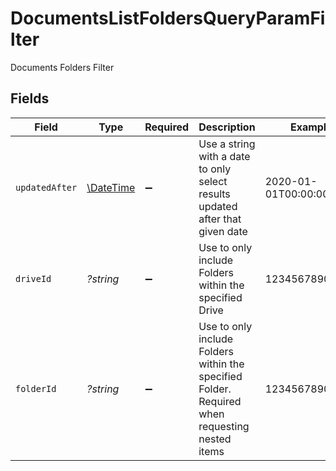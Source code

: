 # DocumentsListFoldersQueryParamFilter

Documents Folders Filter


## Fields

| Field                                                                                          | Type                                                                                           | Required                                                                                       | Description                                                                                    | Example                                                                                        |
| ---------------------------------------------------------------------------------------------- | ---------------------------------------------------------------------------------------------- | ---------------------------------------------------------------------------------------------- | ---------------------------------------------------------------------------------------------- | ---------------------------------------------------------------------------------------------- |
| `updatedAfter`                                                                                 | [\DateTime](https://www.php.net/manual/en/class.datetime.php)                                  | :heavy_minus_sign:                                                                             | Use a string with a date to only select results updated after that given date                  | 2020-01-01T00:00:00.000Z                                                                       |
| `driveId`                                                                                      | *?string*                                                                                      | :heavy_minus_sign:                                                                             | Use to only include Folders within the specified Drive                                         | 1234567890                                                                                     |
| `folderId`                                                                                     | *?string*                                                                                      | :heavy_minus_sign:                                                                             | Use to only include Folders within the specified Folder. Required when requesting nested items | 1234567890                                                                                     |